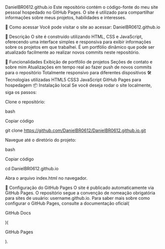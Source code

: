 DanielBR0612.github.io
Este repositório contém o código-fonte do meu site pessoal hospedado no GitHub Pages. O site é utilizado para compartilhar informações sobre meus projetos, habilidades e interesses.

🚀 Como acessar
Você pode visitar o site ao acessar: DanielBR0612.github.io

📄 Descrição
O site é construído utilizando HTML, CSS e JavaScript, oferecendo uma interface simples e responsiva para exibir informações sobre os projetos em que trabalhei. É um portfólio dinâmico que pode ser atualizado facilmente ao realizar novos commits neste repositório.

🌟 Funcionalidades
Exibição de portfólio de projetos
Seções de contato e sobre mim
Atualizações em tempo real ao fazer push de novos commits para o repositório
Totalmente responsivo para diferentes dispositivos
🛠️ Tecnologias utilizadas
HTML5
CSS3
JavaScript
GitHub Pages para hospedagem
📦 Instalação local
Se você deseja rodar o site localmente, siga os passos:

Clone o repositório:

bash

Copiar código

git clone https://github.com/DanielBR0612/DanielBR0612.github.io.git

Navegue até o diretório do projeto:

bash

Copiar código

cd DanielBR0612.github.io

Abra o arquivo index.html no navegador.

🔧 Configuração do GitHub Pages
O site é publicado automaticamente via GitHub Pages. O repositório segue a convenção de nomeação obrigatória para sites de usuário: username.github.io. Para saber mais sobre como configurar o GitHub Pages, consulte a documentação oficial​(

GitHub Docs

)​(

GitHub Pages

).
